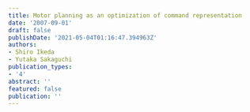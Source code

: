 ```yaml
---
title: Motor planning as an optimization of command representation
date: '2007-09-01'
draft: false
publishDate: '2021-05-04T01:16:47.394963Z'
authors:
- Shiro Ikeda
- Yutaka Sakaguchi
publication_types:
- '4'
abstract: ''
featured: false
publication: ''
---
```

